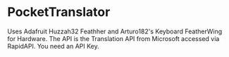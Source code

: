 # PocketTranslator
Uses Adafruit Huzzah32 Feathher and Arturo182's Keyboard FeatherWing for Hardware.
The API is the Translation API from Microsoft accessed via RapidAPI. You need an API Key.

